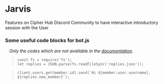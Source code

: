# Jarvis
Features on Cipher Hub Discord Community to have interactive introductory session with the User

### Some useful code blocks for bot.js
&ensp;&ensp;_Only the codes which are not available in the [documentation](https://discord.js.org/#/docs/main/stable/general/welcome)._
> ``const fs = require('fs');`` <br/>
  ``let replies = JSON.parse(fs.readFileSync('replies.json'));`` <br/>
  
> ```client.users.get(member.id).send(`Hi ${member.user.username}, ${replies.new_member}`);```
